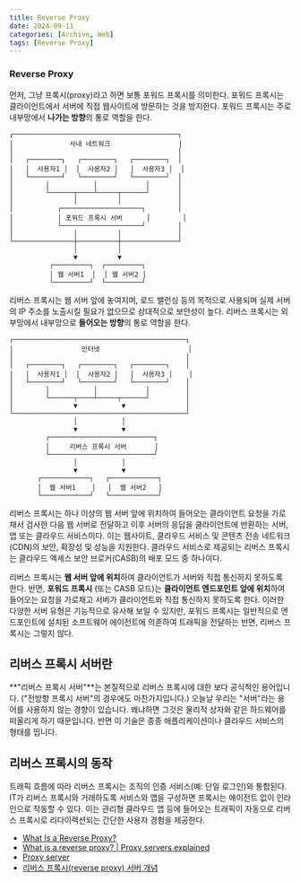 ```yaml
---
title: Reverse Proxy
date: 2024-09-11
categories: [Archive, Web]
tags: [Reverse Proxy]
---
```


### Reverse Proxy

먼저, 그냥 프록시(proxy)라고 하면 보통 포워드 프록시를 의미한다. 포워드 프록시는 클라이언트에서 서버에 직접 웹사이트에 방문하는 것을 방지한다. 포워드 프록시는 주로 내부망에서 **나가는 방향**의 통로 역할을 한다.

```
┌─────────────────────────────────────────┐
│              사내 네트워크                 │
│                                         │
│   ┌────────┐   ┌────────┐   ┌────────┐  │
│   │  사용자1 │  │  사용자2 │   │  사용자3 │  │
│   └────────┘   └────────┘   └────────┘  │
│        │           │            │       │
│        └──────┬────┴─────┬──────┘       │
│               │          │              │
│           ┌────────────────────┐        │
│           │ 포워드 프록시 서버      │        │
│           └────────────────────┘        │
│               │          │              │
└───────────────┼──────────┼──────────────┘
                │          │
                ▼          ▼
          ┌─────────┐  ┌─────────┐
          │ 웹 서버1  │  │ 웹 서버2 │
          └─────────┘  └─────────┘
```

리버스 프록시는 웹 서버 앞에 놓여지며, 로드 밸런싱 등의 목적으로 사용되며 실제 서버의 IP 주소를 노출시킬 필요가 없으므로 상대적으로 보안성이 높다. 리버스 프록시는 외부망에서 내부망으로 **들어오는 방향**의 통로 역할을 한다.

```
┌───────────────────────────────────────────┐
│                 인터넷                      │
│                                           │
│   ┌────────┐   ┌────────┐   ┌────────┐    │
│   │  사용자1 │  │  사용자2 │   │  사용자3 │    │
│   └────────┘   └────────┘   └────────┘    │
│        │           │            │         │
│        └──────┬────┴─────┬──────┘         │
│               ▼           ▼               │
└───────────────────────────────────────────┘
                │           │
                ▼           ▼
         ┌──────────────────────────┐
         │     리버스 프록시 서버       │
         └──────────────────────────┘
                │           │
                ▼           ▼
       ┌────────────┐   ┌────────────┐
       │  웹 서버1    │   │  웹 서버2   │
       └────────────┘   └────────────┘
```

리버스 프록시는 하나 이상의 웹 서버 앞에 위치하여 들어오는 클라이언트 요청을 가로채서 검사한 다음 웹 서버로 전달하고 이후 서버의 응답을 클라이언트에 반환하는 서버, 앱 또는 클라우드 서비스이다. 이는 웹사이트, 클라우드 서비스 및 콘텐츠 전송 네트워크(CDN)의 보안, 확장성 및 성능을 지원한다. 클라우드 서비스로 제공되는 리버스 프록시는 클라우드 액세스 보안 브로커(CASB)의 배포 모드 중 하나이다.

리버스 프록시는 **웹 서버 앞에 위치**하여 클라이언트가 서버와 직접 통신하지 못하도록 한다. 반면, **포워드 프록시** (또는 CASB 모드)는 **클라이언트 엔드포인트 앞에 위치**하여 들어오는 요청을 가로채고 서버가 클라이언트와 직접 통신하지 못하도록 한다. 이러한 다양한 서버 유형은 기능적으로 유사해 보일 수 있지만, 포워드 프록시는 일반적으로 엔드포인트에 설치된 소프트웨어 에이전트에 의존하여 트래픽을 전달하는 반면, 리버스 프록시는 그렇지 않다.

## 리버스 프록시 서버란

**"리버스 프록시 서버"**는 본질적으로 리버스 프록시에 대한 보다 공식적인 용어입니다. ("전방향 프록시 서버"의 경우에도 마찬가지입니다.) 오늘날 우리는 "서버"라는 용어를 사용하지 않는 경향이 있습니다. 왜냐하면 그것은 물리적 상자와 같은 하드웨어를 떠올리게 하기 때문입니다. 반면 이 기술은 종종 애플리케이션이나 클라우드 서비스의 형태를 띱니다.

## 리버스 프록시의 동작

트래픽 흐름에 따라 리버스 프록시는 조직의 인증 서비스(예: 단일 로그인)와 통합된다. IT가 리버스 프록시와 거래하도록 서비스와 앱을 구성하면 프록시는 에이전트 없이 인라인으로 작동할 수 있다. 이는 관리형 클라우드 앱 등에 들어오는 트래픽이 자동으로 리버스 프록시로 리다이렉션되는 간단한 사용자 경험을 제공한다.

- [What Is a Reverse Proxy?](https://www.zscaler.com/resources/security-terms-glossary/what-is-reverse-proxy)
- [What is a reverse proxy? | Proxy servers explained](https://www.cloudflare.com/learning/cdn/glossary/reverse-proxy/)
- [Proxy server](https://en.wikipedia.org/wiki/Proxy_server)
- [리버스 프록시(reverse proxy) 서버 개념](https://losskatsu.github.io/it-infra/reverse-proxy/#3-%EB%A6%AC%EB%B2%84%EC%8A%A4-%ED%94%84%EB%A1%9D%EC%8B%9Creverse-proxy-%EC%84%9C%EB%B2%84%EB%9E%80)
